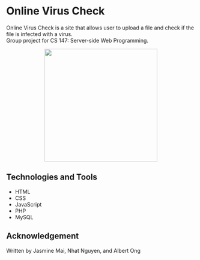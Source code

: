 # Online Virus Check
Online Virus Check is a site that allows user to upload a file and check if the file is infected with a virus. <br>
Group project for CS 147: Server-side Web Programming. 

<p align="center">
  <img width="300" src="https://raw.githubusercontent.com/Anferensis/online-virus-check/master/project/resources/favicon.png?token=AM0u9JlB8pRgKQ7ytowEPxJITtkdGokvks5crj7MwA%3D%3D">
</p>

## Technologies and Tools
* HTML
* CSS
* JavaScript
* PHP
* MySQL

## Acknowledgement
Written by Jasmine Mai, Nhat Nguyen, and Albert Ong

